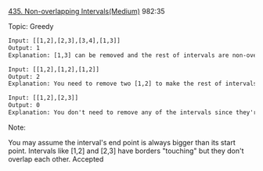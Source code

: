[435. Non-overlapping Intervals(Medium)](https://leetcode.com/problems/non-overlapping-intervals/)
982:35

Topic: Greedy

```html
Input: [[1,2],[2,3],[3,4],[1,3]]
Output: 1
Explanation: [1,3] can be removed and the rest of intervals are non-overlapping.

Input: [[1,2],[1,2],[1,2]]
Output: 2
Explanation: You need to remove two [1,2] to make the rest of intervals non-overlapping.

Input: [[1,2],[2,3]]
Output: 0
Explanation: You don't need to remove any of the intervals since they're already non-overlapping.
```

Note:

You may assume the interval's end point is always bigger than its start point.
Intervals like [1,2] and [2,3] have borders "touching" but they don't overlap each other.
Accepted